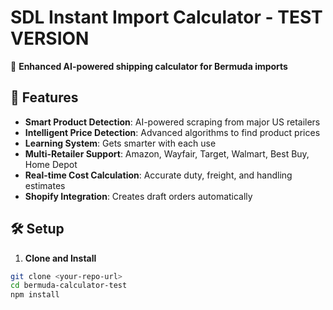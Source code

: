 # SDL Instant Import Calculator - TEST VERSION

🚀 **Enhanced AI-powered shipping calculator for Bermuda imports**

## 🎯 Features

- **Smart Product Detection**: AI-powered scraping from major US retailers
- **Intelligent Price Detection**: Advanced algorithms to find product prices
- **Learning System**: Gets smarter with each use
- **Multi-Retailer Support**: Amazon, Wayfair, Target, Walmart, Best Buy, Home Depot
- **Real-time Cost Calculation**: Accurate duty, freight, and handling estimates
- **Shopify Integration**: Creates draft orders automatically

## 🛠️ Setup

1. **Clone and Install**
```bash
git clone <your-repo-url>
cd bermuda-calculator-test
npm install
